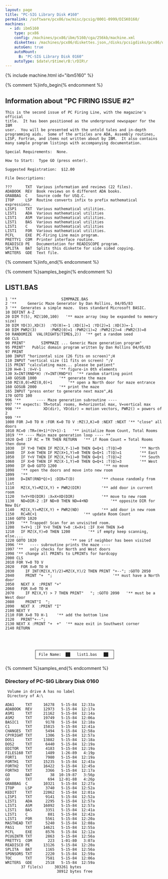 ```yaml
---
layout: page
title: "PC-SIG Library Disk #160"
permalink: /software/pcx86/sw/misc/pcsig/0001-0999/DISK0160/
machines:
  - id: ibm5160
    type: pcx86
    config: /machines/pcx86/ibm/5160/cga/256kb/machine.xml
    diskettes: /machines/pcx86/diskettes.json,/disks/pcsigdisks/pcx86/diskettes.json
    autoGen: true
    autoMount:
      B: "PC-SIG Library Disk 0160"
    autoType: $date\r$time\rB:\rDIR\r
---
```


{% include machine.html id="ibm5160" %}

{% comment %}info_begin{% endcomment %}

## Information about "PC FIRING ISSUE #2"

    This is the second issue of PC Firing Line, with the magazine's official
    title.  It has been positioned as the underground newspaper for the IBM
    user.  You will be presented with the untold tales and in-depth
    programming aids.  Some of the articles are ADA, Assembly routines,
    LISP, Fortran, and items not written about by IBM.  It also contains
    many sample program listings with accompanying documentation.
    
    Special Requirements:  None.
    
    How to Start:  Type GO (press enter).
    
    Suggested Registration:  $12.00
    
    File Descriptions:
    
    ???      TXT  Various information and reviews (22 files).
    ADABOOK  REV  Book reviews on 6 different ADA books.
    GRABBAG  C    Source code for USQ.C.
    ITOP     LSP  Routine converts infix to prefix mathematical expressions.
    LISP1    TXT  Various mathematical utilities.
    LIST1    ADA  Various mathematical utilities
    LIST1    ASM  Various mathematical utilities.
    LIST1    BAS  Various mathematical utilities
    LIST1    C    Various mathematical utilities
    LIST1    FOR  Various mathematical utilities.
    PCFL     EXE  PC-Firing Line main program.
    PRETTY1  COM  Printer interface routine.
    READISCO PE   Documentation for READISCOPE program.
    SPLITA   BAT  Splits this diskette for side sided copying.
    WRITERS  GDE  Text file.
{% comment %}info_end{% endcomment %}

{% comment %}samples_begin{% endcomment %}

## LIST1.BAS

```bas
1 '**                    SIMPMAZE.BAS
2 '**     Generic Maze Generator by Dan Rollins, 04/05/83
3 '**  Generates a simple maze.  Uses standard Microsoft BASIC.
10 DEFINT A-Z
20 DIM T(5), MZ(100,100)   '** maze array (may be expanded to memory size)
30 DIM YD(3),XD(3)  :YD(0)=-1 :XD(1)=1 :YD(2)=1	:XD(3)=-1
40 DIM PWR2(3)	    :PWR2(0)=1 :PWR2(1)=2 :PWR2(2)=4 :PWR2(3)=8
50 RANDOMIZE  VAL(RIGHT$(TIME$,2))  '** get a random seed
60 CLS
90 PRINT"       SIMPMAZE ... Generic Maze generation program"
95 PRINT"   Public domain program written by Dan Rollins 04/05/83
97 PRINT
100 INPUT "horizontal size (26 fits on screen)";H
110 INPUT "vertical size (11 fits on screen) ";V
115 PRINT "calculating maze... please be patient"
120 H=H-1 :V=V-1		'** figure-in 0th elements
130 X=INT(RND*H) :Y=INT(RND*V)	'** random starting point
140 GOSUB 1000			'** generate the maze
150 MZ(0,0)=MZ(0,0)+1		'** open a North door for maze entrance
160 GOSUB 2000			'** print the maze
165 INPUT "press enter to generate next maze",A$
170 GOTO 100
996 '**       ---- Maze generation subroutine ----
997 '** expects: TR=total rooms, H=horizontal max, V=vertical max
998 '**          XD(dir), YD(dir) = motion vectors, PWR2() = powers of 2
999 '**
1000 FOR J=0 TO	H :FOR K=0 TO V	:MZ(J,K)=0 :NEXT :NEXT '** "close" all doors
1010 RC=0 :TR=(H+1)*(V+1)-1	  '** initialize Room Count, Total Rooms
1019 '** ---- Main maze generation loop ---- **
1020 Q=0 :IF RC	= TR THEN RETURN   '** if Room Count = Total Rooms then done
1030   IF Y>0 THEN IF MZ(X,Y-1)=0 THEN Q=Q+1 :T(Q)=0	    '** North
1040   IF X<H THEN IF MZ(X+1,Y)=0 THEN Q=Q+1 :T(Q)=1	    '** East
1050   IF Y<V THEN IF MZ(X,Y+1)=0 THEN Q=Q+1 :T(Q)=2	    '** South
1060   IF X>0 THEN IF MZ(X-1,Y)=0 THEN Q=Q+1 :T(Q)=3	    '** West
1090   IF Q=0 GOTO 1200					    '** no move
1098   '** open the doors and move into new room
1099   '**
1100   D=INT(RND*Q)+1 :DIR=T(D)		       '** choose randomly from list
1110   MZ(X,Y)=MZ(X,Y) + PWR2(DIR)	       '** add door in current room
1120   Y=Y+YD(DIR) :X=X+XD(DIR)		       '** move to new room
1130   ND=DIR-2	:IF ND<0 THEN ND=4+ND	       '** opposite DIR for New Dir
1140   MZ(X,Y)=MZ(X,Y) + PWR2(ND)	       '** add door in new room
1150   RC=RC+1				       '** update Room Count
1160 GOTO 1020
1199   '** Trapped! Scan for an unvisited room.
1200   Y=Y+1 :IF Y>V THEN Y=0 :X=X+1 :IF X>H THEN X=0
1210   IF MZ(X,Y)=0 THEN 1200	     '** if empty keep scanning, else....
1220 GOTO 1020			     '** see if neighbor has been visited
1996 '**   ---- subroutine prints the maze ----
1997 '**   only checks for North and West doors
1998 '** change all PRINTs to LPRINTs for hardcopy
2000 CLS
2010 FOR Y=0 TO	V
2020   FOR X=0 TO H
2030	 IF INT(MZ(X,Y)/2)=MZ(X,Y)/2 THEN PRINT	"+--"; :GOTO 2050
2040	 PRINT "+  ";                           '** must have a North door
2050   NEXT X  :PRINT "+"
2060   FOR X=0 TO H
2070	 IF MZ(X,Y) > 7	THEN PRINT"   "; :GOTO 2090   '** must be a West door
2080	 PRINT"I  ";
2090   NEXT X  :PRINT "I"
2100 NEXT Y
2110 FOR X=0 TO	H-1	   '** add the bottom line
2120   PRINT"+--";
2130 NEXT X :PRINT "+  +"  '** maze exit in Southwest corner
2140 RETURN




		     ┌──────────────────────────────────┐
		     │ File Name:  ██	list1.bas   ██	│
		     └──────────────────────────────────┘
```

{% comment %}samples_end{% endcomment %}

### Directory of PC-SIG Library Disk 0160

     Volume in drive A has no label
     Directory of A:\

    ADA1     TXT     16278   5-15-84  12:33a
    ADABOOK  REV     12973   5-15-84  12:17a
    ASM1     TXT     21162   5-15-84  12:14a
    ASM2     TXT     19749   5-15-84  12:06a
    BASIC1   TXT      9178   5-15-84  12:18a
    C1       TXT     15815   5-15-84  12:41a
    CHANGES  TXT      5494   5-15-84  12:58a
    CPYRIGHT TXT      1306   5-15-84  12:57a
    DOS1     TXT     13882   5-15-84  12:18a
    DOS2     TXT      6440   5-15-84  12:19a
    EDITOR   TXT      4183   5-15-84  12:19a
    FILES160 TXT      1489   1-26-89   4:19p
    FORT1    TXT      7980   5-15-84  12:19a
    FORTH1   TXT     15235   5-15-84  12:43a
    FORTH2   TXT     16422   5-15-84  12:45a
    FORTH3   TXT      3366   5-15-84  12:17a
    GO       BAT        38  10-19-87   3:56p
    GO       TXT       694  12-01-88   4:26p
    GRABBAG  C       10321   5-15-84  12:27a
    ITOP     LSP      3740   5-15-84  12:52a
    KEDIT    TXT     22062   5-15-84  12:01a
    LISP1    TXT      9141   5-15-84  12:52a
    LIST1    ADA      2295   5-15-84  12:57a
    LIST1    ASM     16092   5-15-84  12:57a
    LIST1    BAS      3351   5-15-84  12:41a
    LIST1    C         881   5-15-84  12:42a
    LIST1    FOR      5561   5-15-84  12:20a
    MASTHEAD TXT      5240   5-15-84  12:08a
    PAS1     TXT     14621   5-15-84  12:55a
    PCFL     EXE      8576   5-15-84  12:12a
    PCUGINTR TXT      2863   5-15-84  12:56a
    PRETTY1  COM       223   1-01-80   3:07a
    READISCO PE      13126   5-15-84  12:20a
    SPLITA   BAT      1165   5-15-84  12:56a
    SPONSORS TXT      2220   5-15-84  12:59a
    TOC      TXT      7581   5-15-84  12:06a
    WRITERS  GDE      2518   5-15-84  12:59a
           37 file(s)     303261 bytes
                           38912 bytes free
